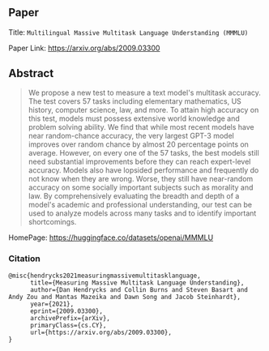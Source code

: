 #

## Paper
Title: `Multilingual Massive Multitask Language Understanding (MMMLU)`

Paper Link: https://arxiv.org/abs/2009.03300

## Abstract
>We propose a new test to measure a text model's multitask accuracy. The test covers 57 tasks including elementary mathematics, US history, computer science, law, and more. To attain high accuracy on this test, models must possess extensive world knowledge and problem solving ability. We find that while most recent models have near random-chance accuracy, the very largest GPT-3 model improves over random chance by almost 20 percentage points on average. However, on every one of the 57 tasks, the best models still need substantial improvements before they can reach expert-level accuracy. Models also have lopsided performance and frequently do not know when they are wrong. Worse, they still have near-random accuracy on some socially important subjects such as morality and law. By comprehensively evaluating the breadth and depth of a model's academic and professional understanding, our test can be used to analyze models across many tasks and to identify important shortcomings.

HomePage: https://huggingface.co/datasets/openai/MMMLU

### Citation

```
@misc{hendrycks2021measuringmassivemultitasklanguage,
      title={Measuring Massive Multitask Language Understanding},
      author={Dan Hendrycks and Collin Burns and Steven Basart and Andy Zou and Mantas Mazeika and Dawn Song and Jacob Steinhardt},
      year={2021},
      eprint={2009.03300},
      archivePrefix={arXiv},
      primaryClass={cs.CY},
      url={https://arxiv.org/abs/2009.03300},
}
```
